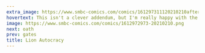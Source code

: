 ```yaml
---
extra_image: https://www.smbc-comics.com/comics/161297311120210210after.png
hovertext: This isn't a clever addendum, but I'm really happy with the way the little pebbles imply motion without the need for whoosh-lines.
image: https://www.smbc-comics.com/comics/1612972973-20210210.png
next: oath
prev: gates
title: Lion Autocracy
---
```

